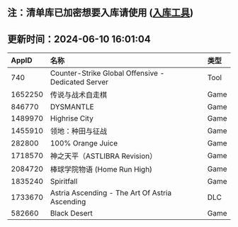 ## 注：清单库已加密想要入库请使用 ([入库工具](https://github.com/BlankTMing/ManifestAutoUpdate/releases))

## 更新时间：2024-06-10 16:01:04
| AppID | 名称 | 类型  |
| :-------------------- | :----------------------------- | :----------- |
| 740 | Counter-Strike Global Offensive - Dedicated Server| Tool |
| 1652250 | 传说与战术自走棋| Game |
| 846770 | DYSMANTLE| Game |
| 1489970 | Highrise City| Game |
| 1455910 | 领地：种田与征战| Game |
| 282800 | 100% Orange Juice| Game |
| 1718570 | 神之天平（ASTLIBRA Revision）| Game |
| 2084720 | 棒球学院物语 (Home Run High)| Game |
| 1835240 | Spiritfall| Game |
| 1733670 | Astria Ascending - The Art Of Astria Ascending| DLC |
| 582660 | Black Desert| Game |
